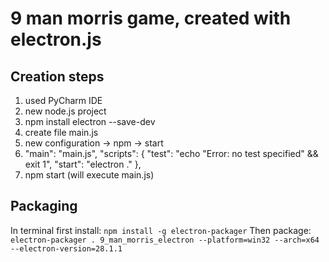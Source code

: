 # 9 man morris game, created with electron.js


## Creation steps
1. used PyCharm IDE
2. new node.js project
3. npm install electron --save-dev
4. create file main.js
5. new configuration -> npm -> start
6. "main": "main.js",
   "scripts": {
       "test": "echo \"Error: no test specified\" && exit 1",
       "start": "electron ."
    },
7. npm start (will execute main.js)


## Packaging
In terminal first install: `npm install -g electron-packager`
Then package: `electron-packager . 9_man_morris_electron --platform=win32 --arch=x64 --electron-version=28.1.1`
